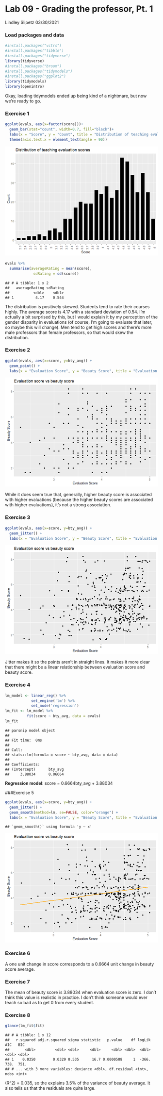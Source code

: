 Lab 09 - Grading the professor, Pt. 1
================
Lindley Slipetz
03/30/2021

### Load packages and data

``` r
#install.packages("vctrs")
#install.packages("tibble")
#install.packages("tidyverse")
library(tidyverse) 
#install.packages("broom")
#install.packages("tidymodels")
#install.packages("ggplot2")
library(tidymodels)
library(openintro)
```

Okay, loading tidymodels ended up being kind of a nightmare, but now
we’re ready to go.

### Exercise 1

``` r
ggplot(evals, aes(x=factor(score)))+
  geom_bar(stat="count", width=0.7, fill="black")+
  labs(x = "Score", y = "Count", title = "Distribution of teaching evaluation scores") +
  theme(axis.text.x = element_text(angle = 90))
```

![](lab-09_files/figure-gfm/score_bar-1.png)<!-- -->

``` r
evals %>%
  summarise(averageRating = mean(score),
             sdRating = sd(score))
```

    ## # A tibble: 1 x 2
    ##   averageRating sdRating
    ##           <dbl>    <dbl>
    ## 1          4.17    0.544

The distribution is positively skewed. Students tend to rate their
courses highly. The average score is 4.17 with a standard deviation of
0.54. I’m actually a bit surprised by this, but I would explain it by my
perception of the gender disparity in evaluations (of course, I’m going
to evaluate that later, so maybe this will change). Men tend to get high
scores and there’s more male professors than female professors, so that
would skew the distribution.

### Exercise 2

``` r
ggplot(evals, aes(x=score, y=bty_avg)) +
  geom_point() +
  labs(x = "Evaluation Score", y = "Beauty Score", title = "Evaluation score vs beauty score") 
```

![](lab-09_files/figure-gfm/scatter_1-1.png)<!-- -->

While it does seem true that, generally, higher beauty score is
associated with higher evaluations (because the higher beauty scores are
associated with higher evaluations), it’s not a strong association.

### Exercise 3

``` r
ggplot(evals, aes(x=score, y=bty_avg)) +
  geom_jitter() +
  labs(x = "Evaluation Score", y = "Beauty Score", title = "Evaluation score vs beauty score") 
```

![](lab-09_files/figure-gfm/jitter_1-1.png)<!-- -->

Jitter makes it so the points aren’t in straight lines. It makes it more
clear that there might be a linear relationship between evaluation score
and beauty score.

### Exercise 4

``` r
lm_model <- linear_reg() %>% 
            set_engine('lm') %>% 
            set_mode('regression')
lm_fit <- lm_model %>% 
          fit(score ~ bty_avg, data = evals)
lm_fit
```

    ## parsnip model object
    ## 
    ## Fit time:  0ms 
    ## 
    ## Call:
    ## stats::lm(formula = score ~ bty_avg, data = data)
    ## 
    ## Coefficients:
    ## (Intercept)      bty_avg  
    ##     3.88034      0.06664

**Regression model**: score = 0.6664bty\_avg + 3.88034

\#\#\#Exercise 5

``` r
ggplot(evals, aes(x=score, y=bty_avg)) + 
  geom_jitter() +
  geom_smooth(method=lm, se=FALSE, color="orange") +
  labs(x = "Evaluation Score", y = "Beauty Score", title = "Evaluation score vs beauty score") 
```

    ## `geom_smooth()` using formula 'y ~ x'

![](lab-09_files/figure-gfm/lin_reg_graph-1.png)<!-- -->

### Exercise 6

A one unit change in score corresponds to a 0.6664 unit change in beauty
score average.

### Exercise 7

The mean of beauty score is 3.88034 when evaluation score is zero. I
don’t think this value is realistic in practice. I don’t think someone
would ever teach so bad as to get 0 from every student.

### Exercise 8

``` r
glance(lm_fit$fit)
```

    ## # A tibble: 1 x 12
    ##   r.squared adj.r.squared sigma statistic   p.value    df logLik   AIC   BIC
    ##       <dbl>         <dbl> <dbl>     <dbl>     <dbl> <dbl>  <dbl> <dbl> <dbl>
    ## 1    0.0350        0.0329 0.535      16.7 0.0000508     1  -366.  738.  751.
    ## # ... with 3 more variables: deviance <dbl>, df.residual <int>, nobs <int>

\(R^2\) = 0.035, so the explains 3.5% of the variance of beauty average.
It also tells us that the residuals are quite large.

